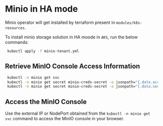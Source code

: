 # Minio in HA mode

Minio operator will get installed by terraform present in `modules/k8s-resources`.

To install minio storage solution in HA moode in `AKS`, run the below commands:

```sh
 kubectl apply -f minio-tenant.yml
```

## Retrieve MinIO Console Access Information

```sh
 kubectl -n minio get svc
 kubectl -n minio get secret minio-creds-secret -o jsonpath="{.data.accesskey}" | base64 --decode
 kubectl -n minio get secret minio-creds-secret -o jsonpath="{.data.secretkey}" | base64 --decode

```

## Access the MinIO Console

Use the external IP or NodePort obtained from the `kubectl -n minio get svc` command to access the MinIO console in your browser.